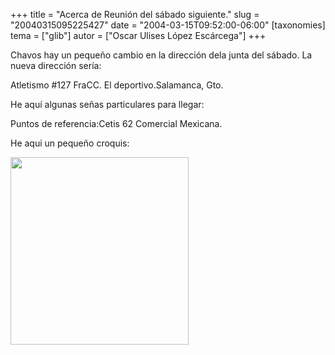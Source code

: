 +++
title = "Acerca de Reunión del sábado siguiente."
slug = "20040315095225427"
date = "2004-03-15T09:52:00-06:00"
[taxonomies]
tema = ["glib"]
autor = ["Oscar Ulises López Escárcega"]
+++

Chavos hay un pequeño cambio en la dirección dela junta del sábado.
La nueva dirección sería:

Atletismo #127 FraCC. El deportivo.Salamanca, Gto.

He aquí algunas señas particulares para llegar:

<!-- more -->
Puntos de referencia:Cetis 62
Comercial Mexicana.

He aqui un pequeño croquis:

<img src="http://glib.org.mx/images/articles/20040315095225427_1.jpg"
width="285" height="300" />
